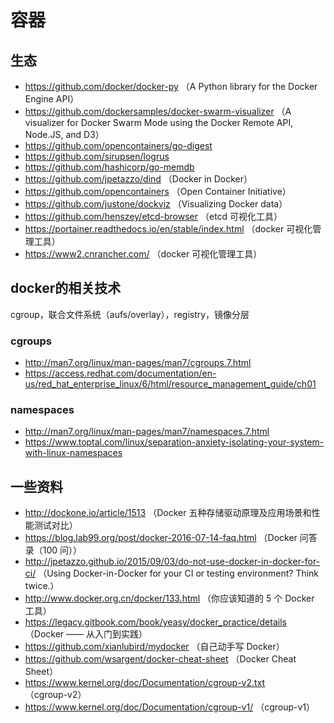 # 容器

## 生态
- https://github.com/docker/docker-py （A Python library for the Docker Engine API）
- https://github.com/dockersamples/docker-swarm-visualizer （A visualizer for Docker Swarm Mode using the Docker Remote API, Node.JS, and D3）
- https://github.com/opencontainers/go-digest
- https://github.com/sirupsen/logrus
- https://github.com/hashicorp/go-memdb
- https://github.com/jpetazzo/dind （Docker in Docker）
- https://github.com/opencontainers （Open Container Initiative）
- https://github.com/justone/dockviz （Visualizing Docker data）
- https://github.com/henszey/etcd-browser （etcd 可视化工具）
- https://portainer.readthedocs.io/en/stable/index.html （docker 可视化管理工具）
- https://www2.cnrancher.com/ （docker 可视化管理工具）

## docker的相关技术
cgroup，联合文件系统（aufs/overlay），registry，镜像分层

### cgroups
- http://man7.org/linux/man-pages/man7/cgroups.7.html
- https://access.redhat.com/documentation/en-us/red_hat_enterprise_linux/6/html/resource_management_guide/ch01

### namespaces
- http://man7.org/linux/man-pages/man7/namespaces.7.html
- https://www.toptal.com/linux/separation-anxiety-isolating-your-system-with-linux-namespaces

## 一些资料
- http://dockone.io/article/1513 （Docker 五种存储驱动原理及应用场景和性能测试对比）
- https://blog.lab99.org/post/docker-2016-07-14-faq.html （Docker 问答录（100 问））
- http://jpetazzo.github.io/2015/09/03/do-not-use-docker-in-docker-for-ci/ （Using Docker-in-Docker for your CI or testing environment? Think twice.）
- http://www.docker.org.cn/docker/133.html （你应该知道的 5 个 Docker 工具）
- https://legacy.gitbook.com/book/yeasy/docker_practice/details （Docker —— 从入门到实践）
- https://github.com/xianlubird/mydocker （自己动手写 Docker）
- https://github.com/wsargent/docker-cheat-sheet （Docker Cheat Sheet）
- https://www.kernel.org/doc/Documentation/cgroup-v2.txt （cgroup-v2）
- https://www.kernel.org/doc/Documentation/cgroup-v1/ （cgroup-v1）
